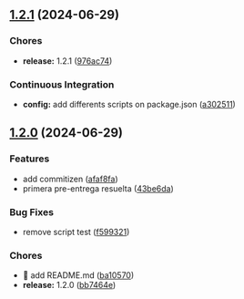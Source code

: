 ## [1.2.1](https://github.com/AllanNara/PF-Backend/compare/v1.2.0...v1.2.1) (2024-06-29)

### Chores

* **release:** 1.2.1 ([976ac74](https://github.com/AllanNara/PF-Backend/commit/976ac7432fd06273a1b1d545db9654f44cde05c1))

### Continuous Integration

* **config:** add differents scripts on package.json ([a302511](https://github.com/AllanNara/PF-Backend/commit/a30251184c2de7c9c137bb7aafae52b4ce49e390))
## [1.2.0](https://github.com/AllanNara/PF-Backend/compare/ba105706d5f8b4166e0538ed0758e65d9c1531dc...v1.2.0) (2024-06-29)

### Features

* add commitizen ([afaf8fa](https://github.com/AllanNara/PF-Backend/commit/afaf8fa82ffa66116cd011ebd2581e6ad3f39de1))
* primera pre-entrega resuelta ([43be6da](https://github.com/AllanNara/PF-Backend/commit/43be6dae3647fb626a479df6356fcfb63b37944e))

### Bug Fixes

* remove script test ([f599321](https://github.com/AllanNara/PF-Backend/commit/f5993212995851f83b0b04234fc42314ec97ec78))

### Chores

* :memo: add README.md ([ba10570](https://github.com/AllanNara/PF-Backend/commit/ba105706d5f8b4166e0538ed0758e65d9c1531dc))
* **release:** 1.2.0 ([bb7464e](https://github.com/AllanNara/PF-Backend/commit/bb7464e9af4520c9176c79dcfb6a3a390aebe549))
